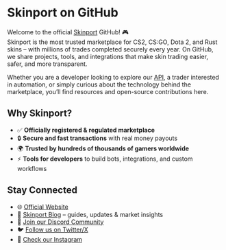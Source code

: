 # Skinport on GitHub  

Welcome to the official [Skinport](https://skinport.com) GitHub! 🎮  
Skinport is the most trusted marketplace for CS2, CS:GO, Dota 2, and Rust skins – with millions of trades completed securely every year. On GitHub, we share projects, tools, and integrations that make skin trading easier, safer, and more transparent.  

Whether you are a developer looking to explore our [API](https://docs.skinport.com), a trader interested in automation, or simply curious about the technology behind the marketplace, you’ll find resources and open-source contributions here.  

## Why Skinport?  
- ✅ **Officially registered & regulated marketplace**  
- 🔒 **Secure and fast transactions** with real money payouts  
- 🌍 **Trusted by hundreds of thousands of gamers worldwide**  
- ⚡ **Tools for developers** to build bots, integrations, and custom workflows  

## Stay Connected  
- 🌐 [Official Website](https://skinport.com)  
- 📰 [Skinport Blog](https://skinport.com/blog) – guides, updates & market insights  
- 💬 [Join our Discord Community](https://discord.gg/skinport)  
- 🐦 [Follow us on Twitter/X](https://twitter.com/skinport)  
- 📸 [Check our Instagram](https://instagram.com/skinport)  
